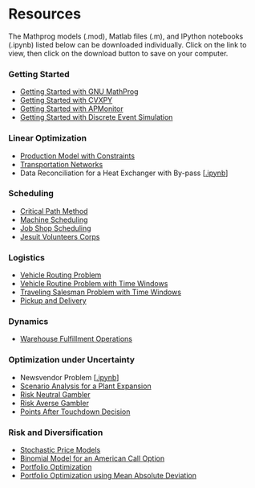 Resources
========
The Mathprog models (.mod), Matlab files (.m), and IPython notebooks (.ipynb) listed below can be downloaded individually. Click on the link to view, then click on the download button to save on your computer.

### Getting Started

* [Getting Started with GNU MathProg](http://nbviewer.ipython.org/github/jckantor/CBE40455/blob/master/notebooks/Getting%20Started%20with%20GNU%20MathProg.ipynb)
* [Getting Started with CVXPY](http://nbviewer.ipython.org/github/jckantor/CBE40455/blob/master/notebooks/Getting%20Started%20with%20CVXPY.ipynb)
* [Getting Started with APMonitor](http://nbviewer.ipython.org/github/jckantor/CBE40455/blob/master/notebooks/Getting%20Started%20with%20APMonitor.ipynb)
* [Getting Started with Discrete Event Simulation](http://nbviewer.ipython.org/github/jckantor/CBE40455/blob/master/notebooks/Getting%20Started%20with%20Discrete%20Event%20Simulation.ipynb)

### Linear Optimization

* [Production Model with Constraints](http://nbviewer.ipython.org/github/jckantor/ESTM60203/blob/master/notebooks/Production%20Models%20with%20Constraints.ipynb)
* [Transportation Networks](http://nbviewer.ipython.org/github/jckantor/CBE40455/blob/master/notebooks/Transportation%20Networks.ipynb)
* Data Reconciliation for a Heat Exchanger with By-pass [[.ipynb](http://nbviewer.ipython.org/github/jckantor/CBE40455/blob/master/notebooks/Data%20Reconciliation.ipynb)]

### Scheduling

* [Critical Path Method](http://nbviewer.ipython.org/github/jckantor/CBE40455/blob/master/notebooks/Critical%20Path%20Method.ipynb)
* [Machine Scheduling](http://nbviewer.ipython.org/github/jckantor/CBE40455/blob/master/notebooks/Machine%20Scheduling.ipynb)
* [Job Shop Scheduling](http://nbviewer.ipython.org/github/jckantor/CBE40455/blob/master/notebooks/Job%20Shop%20Scheduling.ipynb)
* [Jesuit Volunteers Corps](http://nbviewer.ipython.org/github/jckantor/CBE40455/blob/master/notebooks/Jesuit%20Volunteer%20Corps.ipynb)

### Logistics

* [Vehicle Routing Problem](http://nbviewer.ipython.org/github/jckantor/CBE40455/blob/master/notebooks/Vehicle%20Routing.ipynb)
* [Vehicle Routine Problem with Time Windows](http://nbviewer.ipython.org/github/jckantor/CBE40455/blob/master/notebooks/Vehicle%20Routine%20with%20Time%20Windows.ipynb)
* [Traveling Salesman Problem with Time Windows](http://nbviewer.ipython.org/github/jckantor/CBE40455/blob/master/notebooks/Traveling%20Salesman%20Problem%20with%20Time%20Windows.ipynb)
* [Pickup and Delivery](http://nbviewer.ipython.org/github/jckantor/CBE40455/blob/master/notebooks/Pickup%20and%20Delivery%20.ipynb)

### Dynamics

* [Warehouse Fulfillment Operations](http://nbviewer.ipython.org/github/jckantor/CBE40455/blob/master/notebooks/Warehouse%20Fulfillment%20Operations.ipynb)

### Optimization under Uncertainty

* Newsvendor Problem [[.ipynb](http://nbviewer.ipython.org/github/jckantor/CBE40455/blob/master/notebooks/Newsvendor%20Problem.ipynb)]
* [Scenario Analysis for a Plant Expansion](http://nbviewer.ipython.org/github/jckantor/CBE40455/blob/master/notebooks/Scenario%20Analysis%20for%20a%20Plant%20Expansion.ipynb)
* [Risk Neutral Gambler](http://nbviewer.ipython.org/github/jckantor/CBE40455/blob/master/notebooks/Risk%20Neutral%20Gambler.ipynb)
* [Risk Averse Gambler](http://nbviewer.ipython.org/github/jckantor/CBE40455/blob/master/notebooks/Risk%20Averse%20Gambler.ipynb)
* [Points After Touchdown Decision](http://nbviewer.ipython.org/github/jckantor/CBE40455/blob/master/notebooks/Points%20after%20Touchdown%20Decision.ipynb)

### Risk and Diversification

* [Stochastic Price Models](http://nbviewer.ipython.org/github/jckantor/CBE40455/blob/master/notebooks/Stochastic%20Price%20Models.ipynb)
* [Binomial Model for an American Call Option](http://nbviewer.ipython.org/github/jckantor/CBE40455/blob/master/notebooks/Binomial%20Model%20for%20an%20American%20Call%20Option.ipynb)
* [Portfolio Optimization](http://nbviewer.ipython.org/github/jckantor/CBE40455/blob/master/notebooks/Portfolio%20Optimization.ipynb)
* [Portfolio Optimization using Mean Absolute Deviation](http://nbviewer.ipython.org/github/jckantor/CBE40455/blob/master/notebooks/Portfolio%20Optimization%20using%20Mean%20Absolute%20Deviation.ipynb)

